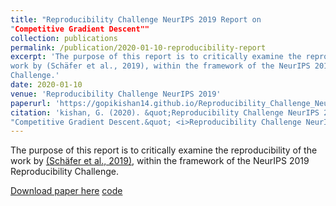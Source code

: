 ```yaml
---
title: "Reproducibility Challenge NeurIPS 2019 Report on
"Competitive Gradient Descent""
collection: publications
permalink: /publication/2020-01-10-reproducibility-report
excerpt: 'The purpose of this report is to critically examine the reproducibility of the
work by (Schäfer et al., 2019), within the framework of the NeurIPS 2019 Reproducibility
Challenge.'
date: 2020-01-10
venue: 'Reproducibility Challenge NeurIPS 2019'
paperurl: 'https://gopikishan14.github.io/Reproducibility_Challenge_NeurIPS_2019/index.html'
citation: 'kishan, G. (2020). &quot;Reproducibility Challenge NeurIPS 2019 Report on
"Competitive Gradient Descent.&quot; <i>Reproducibility Challenge NeurIPS 2019</i>. 1(1).'
---
```

The purpose of this report is to critically examine the reproducibility of the
work by [(Schäfer et al., 2019)](https://arxiv.org/abs/1905.12103), within the framework of the NeurIPS 2019 Reproducibility Challenge.

[Download paper here](https://gopikishan14.github.io/Reproducibility_Challenge_NeurIPS_2019/index.html)
[code](https://github.com/GopiKishan14/Reproducibility_Challenge_NeurIPS_2019)
<!-- 
Recommended citation: kishan, G. (2020). "Reproducibility Challenge NeurIPS 2019 Report on
"Competitive Gradient Descent." <i>Reproducibility Challenge NeurIPS 2019</i>. 1(1). -->